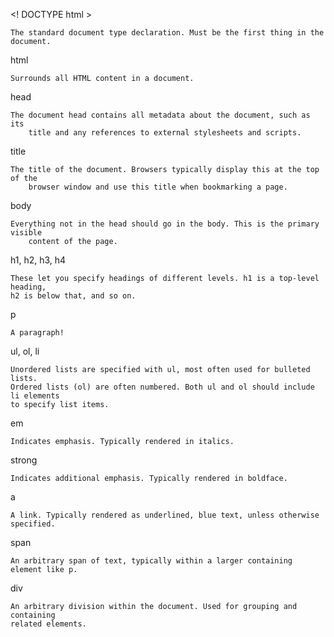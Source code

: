 <! DOCTYPE html >

    The standard document type declaration. Must be the first thing in the document.

html

    Surrounds all HTML content in a document.

head

    The document head contains all metadata about the document, such as its
        title and any references to external stylesheets and scripts.

title

    The title of the document. Browsers typically display this at the top of the
        browser window and use this title when bookmarking a page.

body

    Everything not in the head should go in the body. This is the primary visible
        content of the page.

h1, h2, h3, h4

    These let you specify headings of different levels. h1 is a top-level heading,
    h2 is below that, and so on.

p

    A paragraph!

ul, ol, li

    Unordered lists are specified with ul, most often used for bulleted lists.
    Ordered lists (ol) are often numbered. Both ul and ol should include li elements
    to specify list items.

em

    Indicates emphasis. Typically rendered in italics.

strong

    Indicates additional emphasis. Typically rendered in boldface.

a

    A link. Typically rendered as underlined, blue text, unless otherwise specified.

span

    An arbitrary span of text, typically within a larger containing element like p.

div

    An arbitrary division within the document. Used for grouping and containing
    related elements.
